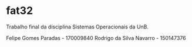 # fat32

Trabalho final da disciplina Sistemas Operacionais da UnB.

Felipe Gomes Paradas - 170009840
Rodrigo da Silva Navarro - 150147376
